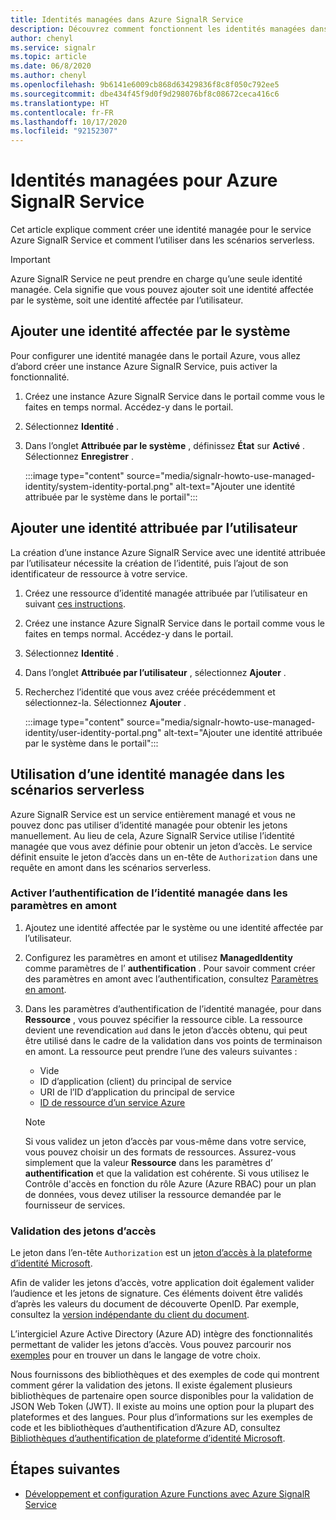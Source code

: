 ```yaml
---
title: Identités managées dans Azure SignalR Service
description: Découvrez comment fonctionnent les identités managées dans Azure SignalR Service et comment utiliser une identité managée dans les scénarios serverless.
author: chenyl
ms.service: signalr
ms.topic: article
ms.date: 06/8/2020
ms.author: chenyl
ms.openlocfilehash: 9b6141e6009cb868d63429836f8c8f050c792ee5
ms.sourcegitcommit: dbe434f45f9d0f9d298076bf8c08672ceca416c6
ms.translationtype: HT
ms.contentlocale: fr-FR
ms.lasthandoff: 10/17/2020
ms.locfileid: "92152307"
---
```

# <a name="managed-identities-for-azure-signalr-service"></a>Identités managées pour Azure SignalR Service

Cet article explique comment créer une identité managée pour le service Azure SignalR Service et comment l’utiliser dans les scénarios serverless.

> [!Important] 
> Azure SignalR Service ne peut prendre en charge qu’une seule identité managée. Cela signifie que vous pouvez ajouter soit une identité affectée par le système, soit une identité affectée par l’utilisateur. 

## <a name="add-a-system-assigned-identity"></a>Ajouter une identité affectée par le système

Pour configurer une identité managée dans le portail Azure, vous allez d’abord créer une instance Azure SignalR Service, puis activer la fonctionnalité.

1. Créez une instance Azure SignalR Service dans le portail comme vous le faites en temps normal. Accédez-y dans le portail.

2. Sélectionnez **Identité** .

4. Dans l’onglet **Attribuée par le système** , définissez **État** sur **Activé** . Sélectionnez **Enregistrer** .

    :::image type="content" source="media/signalr-howto-use-managed-identity/system-identity-portal.png" alt-text="Ajouter une identité attribuée par le système dans le portail":::

## <a name="add-a-user-assigned-identity"></a>Ajouter une identité attribuée par l’utilisateur

La création d’une instance Azure SignalR Service avec une identité attribuée par l’utilisateur nécessite la création de l’identité, puis l’ajout de son identificateur de ressource à votre service.

1. Créez une ressource d’identité managée attribuée par l’utilisateur en suivant [ces instructions](../active-directory/managed-identities-azure-resources/how-to-manage-ua-identity-portal.md#create-a-user-assigned-managed-identity).

2. Créez une instance Azure SignalR Service dans le portail comme vous le faites en temps normal. Accédez-y dans le portail.

3. Sélectionnez **Identité** .

4. Dans l’onglet **Attribuée par l’utilisateur** , sélectionnez **Ajouter** .

5. Recherchez l’identité que vous avez créée précédemment et sélectionnez-la. Sélectionnez **Ajouter** .

    :::image type="content" source="media/signalr-howto-use-managed-identity/user-identity-portal.png" alt-text="Ajouter une identité attribuée par le système dans le portail":::

## <a name="use-a-managed-identity-in-serverless-scenarios"></a>Utilisation d’une identité managée dans les scénarios serverless

Azure SignalR Service est un service entièrement managé et vous ne pouvez donc pas utiliser d’identité managée pour obtenir les jetons manuellement. Au lieu de cela, Azure SignalR Service utilise l’identité managée que vous avez définie pour obtenir un jeton d’accès. Le service définit ensuite le jeton d’accès dans un en-tête de `Authorization` dans une requête en amont dans les scénarios serverless.

### <a name="enable-managed-identity-authentication-in-upstream-settings"></a>Activer l’authentification de l’identité managée dans les paramètres en amont

1. Ajoutez une identité affectée par le système ou une identité affectée par l’utilisateur.

2. Configurez les paramètres en amont et utilisez **ManagedIdentity** comme paramètres de l’ **authentification** . Pour savoir comment créer des paramètres en amont avec l’authentification, consultez [Paramètres en amont](concept-upstream.md).

3. Dans les paramètres d’authentification de l’identité managée, pour dans **Ressource** , vous pouvez spécifier la ressource cible. La ressource devient une revendication `aud` dans le jeton d’accès obtenu, qui peut être utilisé dans le cadre de la validation dans vos points de terminaison en amont. La ressource peut prendre l’une des valeurs suivantes :
    - Vide
    - ID d’application (client) du principal de service
    - URI de l’ID d’application du principal de service
    - [ID de ressource d’un service Azure](../active-directory/managed-identities-azure-resources/services-support-managed-identities.md#azure-services-that-support-azure-ad-authentication)

    > [!NOTE]
    > Si vous validez un jeton d’accès par vous-même dans votre service, vous pouvez choisir un des formats de ressources. Assurez-vous simplement que la valeur **Ressource** dans les paramètres d’ **authentification** et que la validation est cohérente. Si vous utilisez le Contrôle d'accès en fonction du rôle Azure (Azure RBAC) pour un plan de données, vous devez utiliser la ressource demandée par le fournisseur de services.

### <a name="validate-access-tokens"></a>Validation des jetons d’accès

Le jeton dans l’en-tête `Authorization` est un [jeton d’accès à la plateforme d’identité Microsoft](../active-directory/develop/access-tokens.md#validating-tokens).

Afin de valider les jetons d’accès, votre application doit également valider l’audience et les jetons de signature. Ces éléments doivent être validés d’après les valeurs du document de découverte OpenID. Par exemple, consultez la [version indépendante du client du document](https://login.microsoftonline.com/common/.well-known/openid-configuration).

L’intergiciel Azure Active Directory (Azure AD) intègre des fonctionnalités permettant de valider les jetons d’accès. Vous pouvez parcourir nos [exemples](../active-directory/develop/sample-v2-code.md) pour en trouver un dans le langage de votre choix.

Nous fournissons des bibliothèques et des exemples de code qui montrent comment gérer la validation des jetons. Il existe également plusieurs bibliothèques de partenaire open source disponibles pour la validation de JSON Web Token (JWT). Il existe au moins une option pour la plupart des plateformes et des langues. Pour plus d’informations sur les exemples de code et les bibliothèques d’authentification d’Azure AD, consultez [Bibliothèques d’authentification de plateforme d’identité Microsoft](../active-directory/develop/reference-v2-libraries.md).

## <a name="next-steps"></a>Étapes suivantes

- [Développement et configuration Azure Functions avec Azure SignalR Service](signalr-concept-serverless-development-config.md)